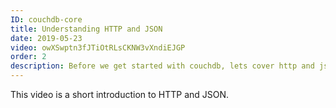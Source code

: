 ```yaml
---
ID: couchdb-core
title: Understanding HTTP and JSON
date: 2019-05-23
video: owXSwptn3fJTiOtRLsCKNW3vXndiEJGP
order: 2
description: Before we get started with couchdb, lets cover http and json, these two core foundational technologies are transforming in how to manage data online.
---
```


This video is a short introduction to HTTP and JSON.




